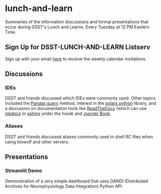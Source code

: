 # lunch-and-learn

Summaries of the information discussions and formal presentations that occur during DSST's Lunch and Learns. Every Tuesday at 12 PM Eastern Time.

## Sign Up for DSST-LUNCH-AND-LEARN Listserv

Sign up with your email [here](https://list.nih.gov/cgi-bin/wa.exe?SUBED1=DSST-LUNCH-AND-LEARN&A=1) to receive the weekly calendar invitations.

## Discussions

### IDEs

DSST and friends discussed which IDEs were commonly used. Other topics included the [Pandas query](https://pandas.pydata.org/docs/reference/api/pandas.DataFrame.query.html) method, interest in the [polars python](https://pola.rs/) library, and a discussion on documentation tools like [ReadTheDocs](https://about.readthedocs.com/) (which can use [mkdocs](https://www.mkdocs.org/) or [sphinx](https://www.sphinx-doc.org/en/master/#) under the hood) and [Jupyter Book](https://jupyterbook.org/en/stable/intro.html).

### Aliases

DSST and friends discussed aliases commonly used in shell RC files when using biowulf and other servers.

## Presentations

### Streamlit Demo

Demonstration of a very simple dashboard that uses DANDI (Distributed Archives for Neurophysiology Data Integration) Python API.

